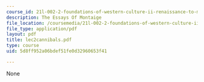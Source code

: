 ```yaml
---
course_id: 21l-002-2-foundations-of-western-culture-ii-renaissance-to-modernity-spring-2003
description: The Essays Of Montaige
file_location: /coursemedia/21l-002-2-foundations-of-western-culture-ii-renaissance-to-modernity-spring-2003/5d8ff952a06bdef51fe0d32960653f41_lec2cannibals.pdf
file_type: application/pdf
layout: pdf
title: lec2cannibals.pdf
type: course
uid: 5d8ff952a06bdef51fe0d32960653f41

---
```

None